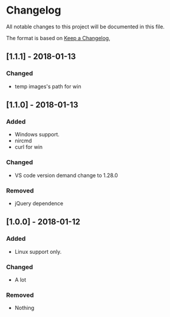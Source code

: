 # Changelog
All notable changes to this project will be documented in this file.

The format is based on [Keep a Changelog](https://keepachangelog.com/en/1.0.0/),




## [1.1.1] - 2018-01-13

### Changed
- temp images's path for win






## [1.1.0] - 2018-01-13
### Added
- Windows support.
- nircmd
- curl for win

### Changed
- VS code version demand change to 1.28.0
### Removed
- jQuery dependence
  







## [1.0.0] - 2018-01-12
### Added
- Linux support only.

### Changed
- A lot 
### Removed
- Nothing
